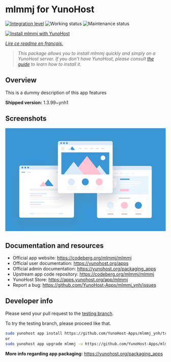 <!--
N.B.: This README was automatically generated by https://github.com/YunoHost/apps/tree/master/tools/README-generator
It shall NOT be edited by hand.
-->

# mlmmj for YunoHost

[![Integration level](https://dash.yunohost.org/integration/mlmmj.svg)](https://dash.yunohost.org/appci/app/mlmmj) ![Working status](https://ci-apps.yunohost.org/ci/badges/mlmmj.status.svg) ![Maintenance status](https://ci-apps.yunohost.org/ci/badges/mlmmj.maintain.svg)

[![Install mlmmj with YunoHost](https://install-app.yunohost.org/install-with-yunohost.svg)](https://install-app.yunohost.org/?app=mlmmj)

*[Lire ce readme en français.](./README_fr.md)*

> *This package allows you to install mlmmj quickly and simply on a YunoHost server.
If you don't have YunoHost, please consult [the guide](https://yunohost.org/#/install) to learn how to install it.*

## Overview

This is a dummy description of this app features


**Shipped version:** 1.3.99~ynh1

## Screenshots

![Screenshot of mlmmj](./doc/screenshots/example.jpg)

## Documentation and resources

* Official app website: <https://codeberg.org/mlmmj/mlmmj>
* Official user documentation: <https://yunohost.org/apps>
* Official admin documentation: <https://yunohost.org/packaging_apps>
* Upstream app code repository: <https://codeberg.org/mlmmj/mlmmj>
* YunoHost Store: <https://apps.yunohost.org/app/mlmmj>
* Report a bug: <https://github.com/YunoHost-Apps/mlmmj_ynh/issues>

## Developer info

Please send your pull request to the [testing branch](https://github.com/YunoHost-Apps/mlmmj_ynh/tree/testing).

To try the testing branch, please proceed like that.

``` bash
sudo yunohost app install https://github.com/YunoHost-Apps/mlmmj_ynh/tree/testing --debug
or
sudo yunohost app upgrade mlmmj -u https://github.com/YunoHost-Apps/mlmmj_ynh/tree/testing --debug
```

**More info regarding app packaging:** <https://yunohost.org/packaging_apps>
